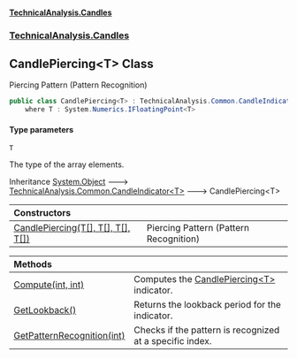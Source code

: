 #### [TechnicalAnalysis\.Candles](Atypical.TechnicalAnalysis.Candles.md 'Atypical\.TechnicalAnalysis\.Candles')
### [TechnicalAnalysis\.Candles](Atypical.TechnicalAnalysis.Candles.md#TechnicalAnalysis.Candles 'TechnicalAnalysis\.Candles')

## CandlePiercing\<T\> Class

Piercing Pattern \(Pattern Recognition\)

```csharp
public class CandlePiercing<T> : TechnicalAnalysis.Common.CandleIndicator<T>
    where T : System.Numerics.IFloatingPoint<T>
```
#### Type parameters

<a name='TechnicalAnalysis.Candles.CandlePiercing_T_.T'></a>

`T`

The type of the array elements\.

Inheritance [System\.Object](https://docs.microsoft.com/en-us/dotnet/api/System.Object 'System\.Object') &#129106; [TechnicalAnalysis\.Common\.CandleIndicator&lt;](https://docs.microsoft.com/en-us/dotnet/api/TechnicalAnalysis.Common.CandleIndicator-1 'TechnicalAnalysis\.Common\.CandleIndicator\`1')[T](CandlePiercing_T_.md#TechnicalAnalysis.Candles.CandlePiercing_T_.T 'TechnicalAnalysis\.Candles\.CandlePiercing\<T\>\.T')[&gt;](https://docs.microsoft.com/en-us/dotnet/api/TechnicalAnalysis.Common.CandleIndicator-1 'TechnicalAnalysis\.Common\.CandleIndicator\`1') &#129106; CandlePiercing\<T\>

| Constructors | |
| :--- | :--- |
| [CandlePiercing\(T\[\], T\[\], T\[\], T\[\]\)](CandlePiercing_T_.CandlePiercing(T[],T[],T[],T[]).md 'TechnicalAnalysis\.Candles\.CandlePiercing\<T\>\.CandlePiercing\(T\[\], T\[\], T\[\], T\[\]\)') | Piercing Pattern \(Pattern Recognition\) |

| Methods | |
| :--- | :--- |
| [Compute\(int, int\)](CandlePiercing_T_.Compute(int,int).md 'TechnicalAnalysis\.Candles\.CandlePiercing\<T\>\.Compute\(int, int\)') | Computes the [CandlePiercing&lt;T&gt;](CandlePiercing_T_.md 'TechnicalAnalysis\.Candles\.CandlePiercing\<T\>') indicator\. |
| [GetLookback\(\)](CandlePiercing_T_.GetLookback().md 'TechnicalAnalysis\.Candles\.CandlePiercing\<T\>\.GetLookback\(\)') | Returns the lookback period for the indicator\. |
| [GetPatternRecognition\(int\)](CandlePiercing_T_.GetPatternRecognition(int).md 'TechnicalAnalysis\.Candles\.CandlePiercing\<T\>\.GetPatternRecognition\(int\)') | Checks if the pattern is recognized at a specific index\. |
